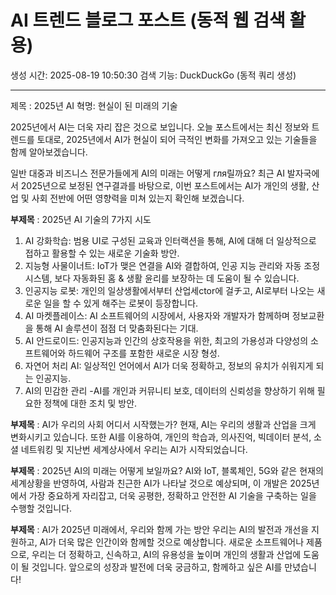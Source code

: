 # AI 트렌드 블로그 포스트 (동적 웹 검색 활용)
생성 시간: 2025-08-19 10:50:30
검색 기능: DuckDuckGo (동적 쿼리 생성)

---

제목 : 2025년 AI 혁명: 현실이 된 미래의 기술

2025년에서 AI는 더욱 자리 잡은 것으로 보입니다. 오늘 포스트에서는 최신 정보와 트렌드를 토대로, 2025년에서 AI가 현실이 되어 극적인 변화를 가져오고 있는 기술들을 함께 알아보겠습니다.

일반 대중과 비즈니스 전문가들에게 AI의 미래는 어떻게 гля릴까요? 최근 AI 발자국에서 2025년으로 보정된 연구결과를 바탕으로, 이번 포스트에서는 AI가 개인의 생활, 산업 및 사회 전반에 어떤 영향력을 미쳐 있는지 확인해 보겠습니다.

**부제목** : 2025년 AI 기술의 7가지 시도

1. AI 강화학습: 범용 UI로 구성된 교육과 인터랙션을 통해, AI에 대해 더 일상적으로 접하고 활용할 수 있는 새로운 기술화 방안.
2. 지능형 사물이너트: IoT가 맺은 연결을 AI와 결합하여, 인공 지능 관리와 자동 조정 시스템, 보다 자동화된 홈 & 생활 윤리를 보장하는 데 도움이 될 수 있습니다.
3. 인공지능 로봇: 개인의 일상생활에서부터 산업세ctor에 걸チ고, AI로부터 나오는 새로운 일을 할 수 있게 해주는 로봇이 등장합니다.
4. AI 마켓플레이스: AI 소프트웨어의 시장에서, 사용자와 개발자가 함께하며 정보교환을 통해 AI 솔루션이 점점 더 맞춤화된다는 기대.
5. AI 안드로이드: 인공지능과 인간의 상호작용을 위한, 최고의 가용성과 다양성의 소프트웨어와 하드웨어 구조를 포함한 새로운 시장 형성.
6. 자연어 처리 AI: 일상적인 언어에서 AI가 더욱 정확하고, 정보의 유치가 쉬워지게 되는 인공지능.
7. AI의 민감한 관리 -AI를 개인과 커뮤니티 보호, 데이터의 신뢰성을 향상하기 위해 필요한 정책에 대한 조치 및 방안.

**부제목** : AI가 우리의 사회 어디서 시작했는가?
현재, AI는 우리의 생활과 산업을 크게 변화시키고 있습니다. 또한 AI를 이용하여, 개인의 학습과, 의사진억, 빅데이터 분석, 소셜 네트워킹 및 지난번 세계상사에서 우리는 AI가 시작되었습니다.

**부제목** : 2025년 AI의 미래는 어떻게 보일까요?
AI와 IoT, 블록체인, 5G와 같은 현재의 세계상황을 반영하여, 사람과 친근한 AI가 나타날 것으로 예상되며, 이 개발은 2025년에서 가장 중요하게 자리잡고, 더욱 공평한, 정확하고 안전한 AI 기술을 구축하는 일을 수행할 것입니다.

**부제목** : AI가 2025년 미래에서, 우리와 함께 가는 방안
우리는 AI의 발전과 개선을 지원하고, AI가 더욱 많은 인간이와 함께할 것으로 예상합니다. 새로운 소프트웨어나 제품으로, 우리는 더 정확하고, 신속하고, AI의 유용성을 높이며 개인의 생활과 산업에 도움이 될 것입니다.
앞으로의 성장과 발전에 더욱 궁금하고, 함께하고 싶은 AI를 만녔습니다!